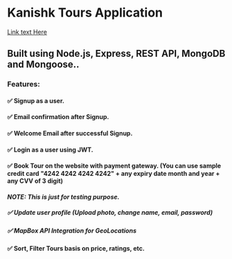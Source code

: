 # Kanishk Tours Application

[Link text Here](https://kanishk-tours.herokuapp.com/)

## Built using Node.js, Express, REST API, MongoDB and Mongoose..

### Features:

#### ✅ Signup as a user.

#### ✅ Email confirmation after Signup.

#### ✅ Welcome Email after successful Signup.

#### ✅ Login as a user using JWT.

#### ✅ Book Tour on the website with payment gateway. (You can use sample credit card "4242 4242 4242 4242" + any expiry date month and year + any CVV of 3 digit)

#### _NOTE: This is just for testing purpose._

##### ✅ Update user profile (Upload photo, change name, email, password)

##### ✅ MapBox API Integration for GeoLocations

#### ✅ Sort, Filter Tours basis on price, ratings, etc.
